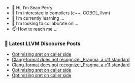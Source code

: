- 👋 Hi, I’m Sean Perry
- 👀 I’m interested in compilers (c++, COBOL, llvm)
- 🌱 I’m currently learning ...
- 💞️ I’m looking to collaborate on ...
- 📫 How to reach me ...

<!---
s66perry/s66perry is a ✨ special ✨ repository because its `README.md` (this file) appears on your GitHub profile.
You can click the Preview link to take a look at your changes.
--->
### 📕 Latest LLVM Discourse Posts

<!-- DISCOURSE-LLVM:START -->
- [Optimizing sret on caller side](https://discourse.llvm.org/t/optimizing-sret-on-caller-side/60660/5)
- [Clang-format does not recognize _Pragma, a c11 standard](https://discourse.llvm.org/t/clang-format-does-not-recognize-pragma-a-c11-standard/60658/3)
- [Clang-format does not recognize _Pragma, a c11 standard](https://discourse.llvm.org/t/clang-format-does-not-recognize-pragma-a-c11-standard/60658/2)
- [Optimizing sret on caller side](https://discourse.llvm.org/t/optimizing-sret-on-caller-side/60660/4)
- [Optimizing sret on caller side](https://discourse.llvm.org/t/optimizing-sret-on-caller-side/60660/3)
<!-- DISCOURSE-LLVM:END -->
